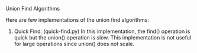 Union Find Algorithms

Here are few implementations of the union find algorithms:
1) Quick Find: (quick-find.py)
  In this implementation, the find() operation is quick but the union() operation is slow. This implementation is not useful for large operations since union() does not scale. 
